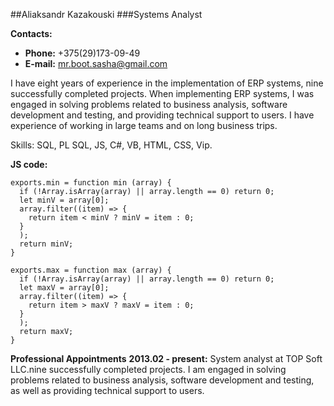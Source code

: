 ##Aliaksandr Kazakouski
###Systems Analyst

**Contacts:**

- **Phone:** +375(29)173-09-49
- **E-mail:** mr.boot.sasha@gmail.com

I have eight years of experience in the implementation of ERP systems, nine successfully completed projects. When implementing ERP systems, I was engaged in solving problems related to business analysis, software development and testing, and providing technical support to users. I have experience of working in large teams and on long business trips.

Skills:
SQL, PL SQL, JS, C#, VB, HTML, CSS, Vip.

**JS code:**

```
exports.min = function min (array) {
  if (!Array.isArray(array) || array.length == 0) return 0;
  let minV = array[0];
  array.filter((item) => {
    return item < minV ? minV = item : 0;
  }
  );
  return minV;
}

exports.max = function max (array) {
  if (!Array.isArray(array) || array.length == 0) return 0;
  let maxV = array[0];
  array.filter((item) => {
    return item > maxV ? maxV = item : 0;
  }
  );
  return maxV;
}
```

**Professional Appointments**
**2013.02 - present:** System analyst at TOP Soft LLC.nine successfully completed projects.
I am engaged in solving problems related to business analysis,
software development and testing, as well as providing technical support to users.
